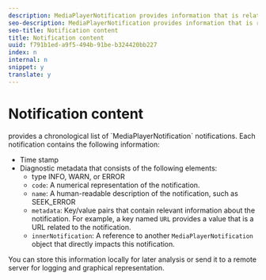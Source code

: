 ```yaml
---
description: MediaPlayerNotification provides information that is related to the player’s status.
seo-description: MediaPlayerNotification provides information that is related to the player’s status.
seo-title: Notification content
title: Notification content
uuid: f791b1ed-a9f5-494b-91be-b324420bb227
index: n
internal: n
snippet: y
translate: y
---
```


# Notification content

 <!-- PH element: phrases/primetime-sdk-name --> provides a chronological list of `MediaPlayerNotification` notifications. Each notification contains the following information: 
* Time stamp
* Diagnostic metadata that consists of the following elements: 
    * type INFO, WARN, or ERROR
    * `code`: A numerical representation of the notification.
    * `name`: A human-readable description of the notification, such as SEEK_ERROR
    * `metadata`: Key/value pairs that contain relevant information about the notification. For example, a key named `URL` provides a value that is a URL related to the notification.
    * `innerNotification`: A reference to another `MediaPlayerNotification` object that directly impacts this notification.


You can store this information locally for later analysis or send it to a remote server for logging and graphical representation.
